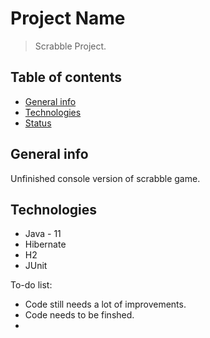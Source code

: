 # Project Name
> Scrabble Project.

## Table of contents
* [General info](#general-info)
* [Technologies](#technologies)
* [Status](#status)


## General info

Unfinished console version of scrabble game.

## Technologies
* Java - 11
* Hibernate
* H2
* JUnit


To-do list:
* Code still needs a lot of improvements.
* Code needs to be finshed. 
* 
